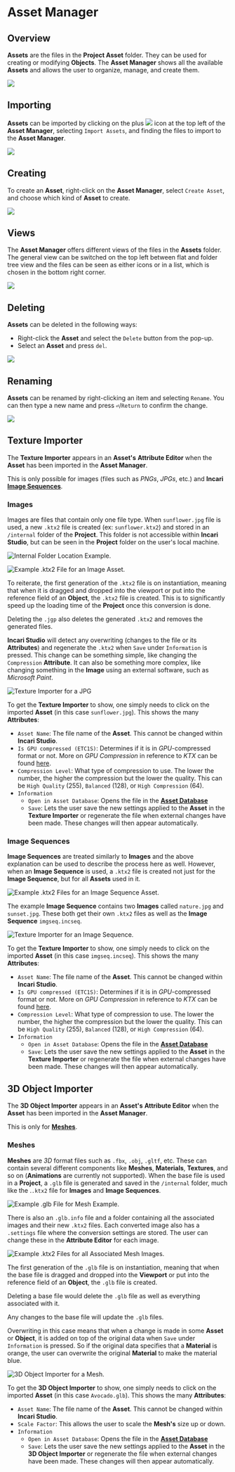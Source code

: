 # Asset Manager

## Overview

**Assets** are the files in the **Project Asset** folder. They can be used for creating or modifying **Objects**. The **Asset Manager** shows all the available **Assets** and allows the user to organize, manage, and create them.

![](../.gitbook/assets/asset-manager.png)

## Importing

**Assets** can be imported by clicking on the plus ![](<../.gitbook/assets/plusIcon (4) (4) (4) (4) (4) (4) (4) (4) (1) (1) (1) (1).PNG>) icon at the top left of the **Asset Manager**, selecting `Import Assets`, and finding the files to import to the **Asset Manager**.

![](../.gitbook/assets/import-asset.png)

## Creating

To create an **Asset**, right-click on the **Asset Manager**, select `Create Asset`, and choose which kind of **Asset** to create.

![](../.gitbook/assets/assetmanagercreating20232.png)

## Views

The **Asset Manager** offers different views of the files in the **Assets** folder. The general view can be switched on the top left between flat and folder tree view and the files can be seen as either icons or in a list, which is chosen in the bottom right corner.

![](../.gitbook/assets/asset-manager-view.gif)

## Deleting

**Assets** can be deleted in the following ways:

* Right-click the **Asset** and select the `Delete` button from the pop-up.
* Select an **Asset** and press `del`.

![](../.gitbook/assets/assetmanagerdeleting20232.png)

## Renaming

**Assets** can be renamed by right-clicking an item and selecting `Rename`. You can then type a new name and press **`⏎`**/`Return` to confirm the change.

![](../.gitbook/assets/asset-rename.png)

## Texture Importer

The **Texture Importer** appears in an **Asset's** **Attribute Editor** when the **Asset** has been imported in the **Asset Manager**. 

This is only possible for images (files such as *PNGs*, *JPGs*, etc.) and **Incari** [**Image Sequences**](image-sequence-editor.md). 


### Images

Images are files that contain only one file type. When `sunflower.jpg` file is used, a new `.ktx2` file is created (ex: `sunflower.ktx2`) and stored in an `/internal` folder of the **Project**. This folder is not accessible within **Incari Studio**, but can be seen in the **Project** folder on the user's local machine. 

![Internal Folder Location Example.](../.gitbook/assets/internalfolderexample.png)

![Example .ktx2 File for an Image Asset.](../.gitbook/assets/sunflowerinternalfolderex.png)

To reiterate, the first generation of the `.ktx2` file is on instantiation, meaning that when it is dragged and dropped into the viewport or put into the reference field of an **Object**, the `.ktx2` file is created. This is to significantly speed up the loading time of the **Project** once this conversion is done.

Deleting the `.jgp` also deletes the generated `.ktx2` and removes the generated files. 

**Incari Studio** will detect any overwriting (changes to the file or its **Attributes**) and regenerate the `.ktx2` when `Save` under `Information` is pressed. This change can be something simple, like changing the `Compression` **Attribute**. It can also be something more complex, like changing something in the **Image** using an external software, such as *Microsoft Paint*.  

![Texture Importer for a JPG](../.gitbook/assets/sunflowertextureimporterexampleupdated.png)

To get the **Texture Importer** to show, one simply needs to click on the imported **Asset** (in this case `sunflower.jpg`). This shows the many **Attributes**:

* `Asset Name`: The file name of the **Asset**. This cannot be changed within **Incari Studio**.
* `Is GPU compressed (ETC1S)`: Determines if it is in *GPU*-compressed format or not. More on *GPU Compression* in reference to *KTX* can be found [here](https://github.com/KhronosGroup/3D-Formats-Guidelines/blob/main/KTXDeveloperGuide.md#etc1s--basislz-codec).
* `Compression Level`: What type of compression to use. The lower the number, the higher the compression but the lower the quality. This can be `High Quality` (255), `Balanced` (128), or `High Compression` (64).
* `Information`
  * `Open in Asset Database`: Opens the file in the [**Asset Database**](../modules/asset-database.md)
  * `Save`: Lets the user save the new settings applied to the **Asset** in the **Texture Importer** or regenerate the file when external changes have been made. These changes will then appear automatically.



### Image Sequences

**Image Sequences** are treated similarly to **Images** and the above explanation can be used to describe the process here as well. However, when an **Image Sequence** is used, a `.ktx2` file is created not just for the **Image Sequence**, but for all **Assets** used in it. 

![Example .ktx2 Files for an Image Sequence Asset.](../.gitbook/assets/imgseqinternalfolderexample.png)

The example **Image Sequence** contains two **Images** called `nature.jpg` and `sunset.jpg`. These both get their own `.ktx2` files as well as the **Image Sequence** `imgseq.incseq`. 

![Texture Importer for an Image Sequence.](../.gitbook/assets/textureimporterimgseqexample.png)

To get the **Texture Importer** to show, one simply needs to click on the imported **Asset** (in this case `imgseq.incseq`). This shows the many **Attributes**:

* `Asset Name`: The file name of the **Asset**. This cannot be changed within **Incari Studio**.
* `Is GPU compressed (ETC1S)`: Determines if it is in *GPU*-compressed format or not. More on *GPU Compression* in reference to *KTX* can be found [here](https://github.com/KhronosGroup/3D-Formats-Guidelines/blob/main/KTXDeveloperGuide.md#etc1s--basislz-codec).
* `Compression Level`: What type of compression to use. The lower the number, the higher the compression but the lower the quality. This can be `High Quality` (255), `Balanced` (128), or `High Compression` (64).
* `Information`
  * `Open in Asset Database`: Opens the file in the [**Asset Database**](../modules/asset-database.md)
  * `Save`: Lets the user save the new settings applied to the **Asset** in the **Texture Importer** or regenerate the file when external changes have been made. These changes will then appear automatically.


## 3D Object Importer

The **3D Object Importer** appears in an **Asset's** **Attribute Editor** when the **Asset** has been imported in the **Asset Manager**. 

This is only for [**Meshes**](../objects-and-types/scene-objects/mesh.md).
### Meshes

**Meshes** are *3D* format files such as `.fbx`, `.obj`, `.gltf`, etc. These can contain several different components like **Meshes**, **Materials**, **Textures**, and so on (**Animations** are currently not supported). When the base file is used in a **Project**, a `.glb` file is generated and saved in the `/internal` folder, much like the .`.ktx2` file for **Images** and **Image Sequences**. 

![Example .glb File for Mesh Example.](../.gitbook/assets/glbinternalfolderexample.png)

There is also an `.glb.info` file and a folder containing all the associated images and their new `.ktx2` files. Each converted image also has a `.settings` file where the conversion settings are stored. The user can change these in the **Attribute Editor** for each image.

![Example .ktx2 Files for all Associated Mesh Images.](../.gitbook/assets/avocadointernalimagesfolderex.png)

The first generation of the `.glb` file is on instantiation, meaning that when the base file is dragged and dropped into the **Viewport** or put into the reference field of an **Object**, the `.glb` file is created. 

Deleting a base file would delete the `.glb` file as well as everything associated with it. 

Any changes to the base file will update the `.glb` files. 

Overwriting in this case means that when a change is made in some **Asset** or **Object**, it is added on top of the original data when `Save` under `Information` is pressed. So if the original data specifies that a **Material** is orange, the user can overwrite the original **Material** to make the material blue.

![3D Object Importer for a Mesh.](../.gitbook/assets/3dobjectimporterexample.png)

To get the **3D Object Importer** to show, one simply needs to click on the imported **Asset** (in this case `Avocado.glb`). This shows the many **Attributes**:

* `Asset Name`: The file name of the **Asset**. This cannot be changed within **Incari Studio**.
* `Scale Factor`: This allows the user to scale the **Mesh's** size up or down.
* `Information`
  * `Open in Asset Database`: Opens the file in the [**Asset Database**](../modules/asset-database.md)
  * `Save`: Lets the user save the new settings applied to the **Asset** in the **3D Object Importer** or regenerate the file when external changes have been made. These changes will then appear automatically.


